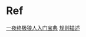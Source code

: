 # Ref

[一夜终极狼人入门宝典](https://baijiahao.baidu.com/s?id=1621103840074607635&wfr=spider&for=pc)
[规则描述](https://wenku.baidu.com/view/974f503349d7c1c708a1284ac850ad02de8007d0.html)
